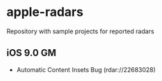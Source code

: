 # apple-radars
Repository with sample projects for reported radars

## iOS 9.0 GM

- Automatic Content Insets Bug (rdar://22683028)
